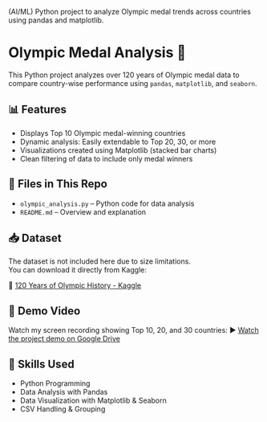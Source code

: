 (AI/ML) Python project to analyze Olympic medal trends across countries using pandas and matplotlib.
# Olympic Medal Analysis 🏅

This Python project analyzes over 120 years of Olympic medal data to compare country-wise performance using `pandas`, `matplotlib`, and `seaborn`.

## 📊 Features
- Displays Top 10 Olympic medal-winning countries
- Dynamic analysis: Easily extendable to Top 20, 30, or more
- Visualizations created using Matplotlib (stacked bar charts)
- Clean filtering of data to include only medal winners

## 📂 Files in This Repo
- `olympic_analysis.py` – Python code for data analysis
- `README.md` – Overview and explanation

## 📥 Dataset
The dataset is not included here due to size limitations.  
You can download it directly from Kaggle:

🔗 [120 Years of Olympic History - Kaggle](https://www.kaggle.com/datasets/heesoo37/120-years-of-olympic-history-athletes-and-results)

## 🎥 Demo Video

Watch my screen recording showing Top 10, 20, and 30 countries:
▶️ [Watch the project demo on Google Drive](https://drive.google.com/file/d/1tH_9rwNVJsNWXXVnHtYb-03IfgY8mLqN/view?usp=drivesdk)

## 🧠 Skills Used
- Python Programming
- Data Analysis with Pandas
- Data Visualization with Matplotlib & Seaborn
- CSV Handling & Grouping
